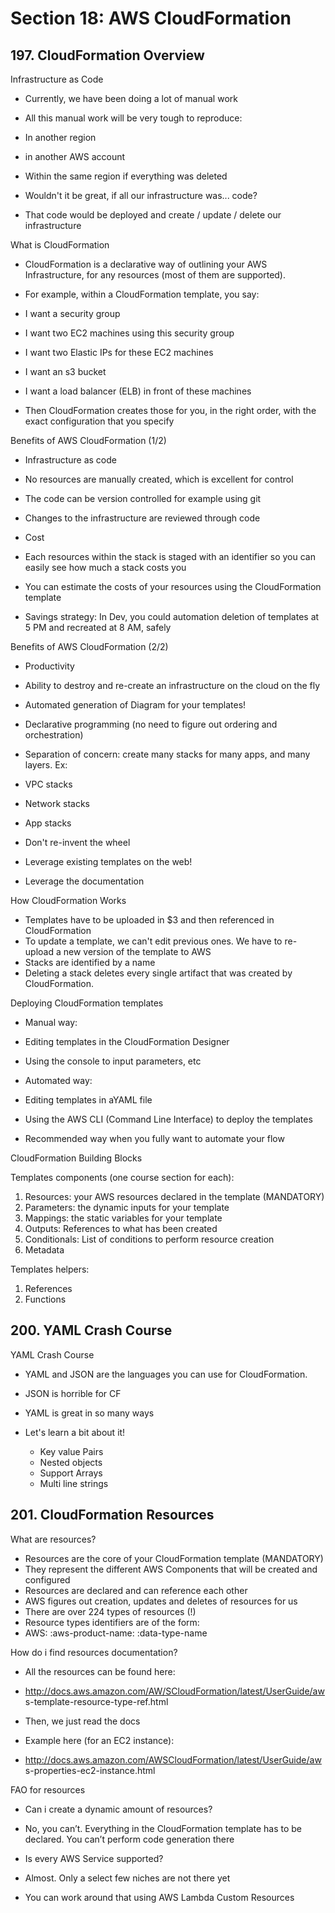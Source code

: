 # Section 18: AWS CloudFormation

## 197. CloudFormation Overview

Infrastructure as Code

- Currently, we have been doing a lot of manual work
- All this manual work will be very tough to reproduce:
 - In another region
 - in another AWS account
 - Within the same region if everything was deleted

- Wouldn't it be great, if all our infrastructure was... code?
- That code would be deployed and create / update / delete our infrastructure

What is CloudFormation

- CloudFormation is a declarative way of outlining your AWS Infrastructure, for any resources (most of them are supported).
- For example, within a CloudFormation template, you say:
 - I want a security group
 - I want two EC2 machines using this security group
 - I want two Elastic IPs for these EC2 machines
 - I want an s3 bucket
 - I want a load balancer (ELB) in front of these machines

- Then CloudFormation creates those for you, in the right order, with the exact configuration that you specify

Benefits of AWS CloudFormation (1/2)

- Infrastructure as code
 - No resources are manually created, which is excellent for control
 - The code can be version controlled for example using git
 - Changes to the infrastructure are reviewed through code

- Cost
 - Each resources within the stack is staged with an identifier so you can easily see how much a stack costs you
 - You can estimate the costs of your resources using the CloudFormation template
 - Savings strategy: In Dev, you could automation deletion of templates at 5 PM and recreated at 8 AM, safely

Benefits of AWS CloudFormation (2/2)

- Productivity
 - Ability to destroy and re-create an infrastructure on the cloud on the fly
 - Automated generation of Diagram for your templates!
 - Declarative programming (no need to figure out ordering and orchestration)

- Separation of concern: create many stacks for many apps, and many layers. Ex:
 - VPC stacks
 - Network stacks
 - App stacks

- Don't re-invent the wheel
 - Leverage existing templates on the web!
 - Leverage the documentation

How CloudFormation Works

- Templates have to be uploaded in $3 and then referenced in CloudFormation
- To update a template, we can't edit previous ones. We have to re- upload a new version of the template to AWS
- Stacks are identified by a name
- Deleting a stack deletes every single artifact that was created by CloudFormation.

Deploying CloudFormation templates

- Manual way:
 - Editing templates in the CloudFormation Designer
 - Using the console to input parameters, etc

- Automated way:
 - Editing templates in aYAML file
 - Using the AWS CLI (Command Line Interface) to deploy the templates
 - Recommended way when you fully want to automate your flow

CloudFormation Building Blocks

Templates components (one course section for each):

1. Resources: your AWS resources declared in the template (MANDATORY)
2. Parameters: the dynamic inputs for your template
3. Mappings: the static variables for your template
4. Outputs: References to what has been created
5. Conditionals: List of conditions to perform resource creation
6. Metadata

Templates helpers:
1. References
2. Functions

## 200. YAML Crash Course

YAML Crash Course

- YAML and JSON are the languages you can use for CloudFormation.

- JSON is horrible for CF

- YAML is great in so many ways

- Let's learn a bit about it!
    - Key value Pairs
    - Nested objects
    - Support Arrays
    - Multi line strings

## 201. CloudFormation Resources

What are resources?

- Resources are the core of your CloudFormation template (MANDATORY)
- They represent the different AWS Components that will be created and configured
- Resources are declared and can reference each other
- AWS figures out creation, updates and deletes of resources for us
- There are over 224 types of resources (!)
- Resource types identifiers are of the form:
 - AWS: :aws-product-name: :data-type-name

How do i find resources documentation?

- All the resources can be found here:
- http://docs.aws.amazon.com/AW/SCloudFormation/latest/UserGuide/aw s-template-resource-type-ref.html

- Then, we just read the docs
- Example here (for an EC2 instance):
 - http://docs.aws.amazon.com/AWSCloudFormation/latest/UserGuide/aw s-properties-ec2-instance.html

FAO for resources

- Can i create a dynamic amount of resources?
 - No, you can’t. Everything in the CloudFormation template has to be declared. You can’t perform code generation there

- Is every AWS Service supported?
 - Almost. Only a select few niches are not there yet
 - You can work around that using AWS Lambda Custom Resources